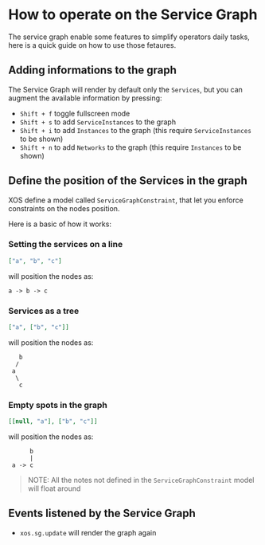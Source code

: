 # How to operate on the Service Graph

The service graph enable some features to simplify operators daily tasks, here
is a quick guide on how to use those fetaures.

## Adding informations to the graph

The Service Graph will render by default only the `Services`, but you can
augment the available information by pressing:

* `Shift + f` toggle fullscreen mode
* `Shift + s` to add `ServiceInstances` to the graph
* `Shift + i` to add `Instances` to the graph (this require `ServiceInstances`
  to be shown)
* `Shift + n` to add `Networks` to the graph (this require `Instances` to be
  shown)

## Define the position of the Services in the graph

XOS define a model called `ServiceGraphConstraint`, that let you enforce
constraints on the nodes position.

Here is a basic of how it works:

### Setting the services on a line

```json
["a", "b", "c"]
```

will position the nodes as:

```graph
a -> b -> c
```

### Services as a tree

```json
["a", ["b", "c"]]
```

will position the nodes as:

```graph
   b
  /
 a
  \
   c
```

### Empty spots in the graph

```json
[[null, "a"], ["b", "c"]]
```

will position the nodes as:

```graph
      b
      |
 a -> c
```

> NOTE: All the notes not defined in the `ServiceGraphConstraint` model will
> float around

## Events listened by the Service Graph

* `xos.sg.update` will render the graph again

